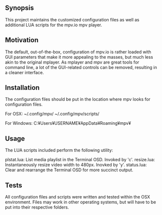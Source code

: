 ## Synopsis
This project maintains the customized configuration files as well as additional LUA scripts for the mpv.io mpv player.

## Motivation
The default, out-of-the-box, configuration of mpv.io is rather loaded with GUI parameters that make it more appealing to the masses, but much less akin to the original mplayer.  As mplayer and mpv are great tools for command line, a lot of the GUI-related controls can be removed, resulting in a cleaner interface.

## Installation
The configuration files should be put in the location where mpv looks for configuration files.

For OSX:
~/.config/mpv/
~/.config/mpv/scripts/

For Windows:
C:¥Users¥USERNAME¥AppData¥Roaming¥mpv¥

## Usage
The LUA scripts included perform the following utility:

plstat.lua: List media playlist in the Terminal OSD.  Invoked by 'c'.
resize.lua: Instantaneously resize video width to 480px.  Inovked by 'y'.
status.lua: Clear and rearrange the Terminal OSD for more succinct output.

## Tests
All configuration files and scripts were written and tested within the OSX environment.  Files may work in other operating systems, but will have to be put into their respective folders.

